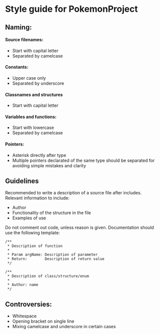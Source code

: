 Style guide for PokemonProject
==============================

## Naming:

#### Source filenames:
- Start with capital letter
- Separated by camelcase

#### Constants:
- Upper case only
- Separated by underscore

#### Classnames and structures
- Start with capital letter

#### Variables and functions:
- Start with lowercase
- Separated by camelcase

#### Pointers:
- Asterisk directly after type
- Multiple pointers declarated of the same type should be separated for avoiding simple mistakes and clarity

## Guidelines

Recommended to write a description of a source file after includes.
Relevant information to include:
- Author
- Functionality of the structure in the file
- Examples of use

Do not comment out code, unless reason is given.
Documentation should use the following template:

	/** 
	 * Description of function
	 *
	 * Param argName: Description of parameter
	 * Return:        Description of return value
	 */

	/** 
	 * Description of class/structure/enum
	 *
	 * Author: name
	 */

## Controversies:
- Whitespace
- Opening bracket on single line
- Mixing camelcase and underscore in certain cases
